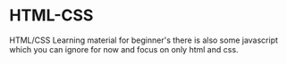 # HTML-CSS
HTML/CSS Learning material for beginner's there is also some javascript which you can ignore for now and focus on only html and css.
